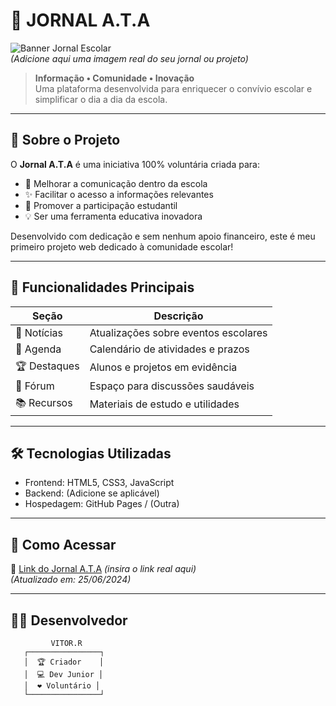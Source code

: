 # 📰 JORNAL A.T.A 

![Banner Jornal Escolar](https://via.placeholder.com/800x200/2D3748/FFFFFF?text=JORNAL+A.T.A)  
*(Adicione aqui uma imagem real do seu jornal ou projeto)*

> **Informação • Comunidade • Inovação**  
> Uma plataforma desenvolvida para enriquecer o convívio escolar e simplificar o dia a dia da escola.

---

## 🌟 Sobre o Projeto
O **Jornal A.T.A** é uma iniciativa 100% voluntária criada para:
- 🎯 Melhorar a comunicação dentro da escola
- ✨ Facilitar o acesso a informações relevantes
- 🌱 Promover a participação estudantil
- 💡 Ser uma ferramenta educativa inovadora

Desenvolvido com dedicação e sem nenhum apoio financeiro, este é meu primeiro projeto web dedicado à comunidade escolar!

---

## 🚀 Funcionalidades Principais
| Seção          | Descrição                          |
|----------------|-----------------------------------|
| 📢 Notícias    | Atualizações sobre eventos escolares |
| 📅 Agenda      | Calendário de atividades e prazos |
| 🏆 Destaques   | Alunos e projetos em evidência    |
| 💬 Fórum       | Espaço para discussões saudáveis  |
| 📚 Recursos    | Materiais de estudo e utilidades  |

---

## 🛠️ Tecnologias Utilizadas
- Frontend: HTML5, CSS3, JavaScript
- Backend: (Adicione se aplicável)
- Hospedagem: GitHub Pages / (Outra)

---

## 📌 Como Acessar
🔗 [Link do Jornal A.T.A](#) *(insira o link real aqui)*  
*(Atualizado em: 25/06/2024)*

---

## 👨‍💻 Desenvolvedor
```plaintext
         VITOR.R
   ┌────────────────┐
   │  🏆 Criador    │
   │  💻 Dev Junior │
   │  ❤️ Voluntário │
   └────────────────┘
